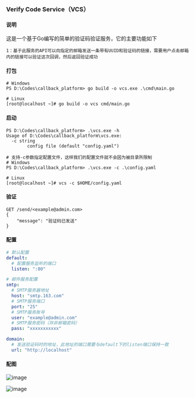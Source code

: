 ### Verify Code Service（VCS）

#### 说明

这是一个基于Go编写的简单的验证码验证服务，它的主要功能如下

```shell
1：基于此服务的API可以向指定的邮箱发送一条带有UUID和验证码的链接，需要用户点击邮箱内的链接可以验证这次回调，然后返回验证成功
```

#### 打包

```shell
# Windows
PS D:\Codes\callback_platform> go build -o vcs.exe .\cmd\main.go

# Linux
[root@localhost ~]# go build -o vcs cmd/main.go
```

#### 启动

```shell
PS D:\Codes\callback_platform> .\vcs.exe -h
Usage of D:\Codes\callback_platform\vcs.exe:
  -c string
        config file (default "config.yaml")

# 支持-c参数指定配置文件，这样我们的配置文件就不会因为被目录所限制
# Windows
PS D:\Codes\callback_platform> .\vcs.exe -c .\config.yaml

# Linux
[root@localhost ~]# vcs -c $HOME/config.yaml
```

#### 验证

```apl
GET /send/<example@admin.com>
{
	"message": "验证码已发送"
}
```

#### 配置

```yaml
# 默认配置
default:
  # 配置服务监听的端口
  listen: ":80"

# 邮件服务配置
smtp:
  # SMTP服务器地址
  host: "smtp.163.com"
  # SMTP服务端口
  port: "25"
  # SMTP服务账号
  user: "example@admin.com"
  # SMTP服务密码（并非邮箱密码）
  pass: "xxxxxxxxxxx"

domain:
  # 发送验证码时的地址，此地址的端口需要与default下的listen端口保持一致
  url: "http://localhost"
```

#### 配图

![image](https://img2023.cnblogs.com/blog/2222036/202307/2222036-20230727151629469-1215864237.png)

![image](https://img2023.cnblogs.com/blog/2222036/202307/2222036-20230727151717515-227026219.png)
